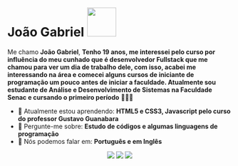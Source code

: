 # João Gabriel <img src="https://media3.giphy.com/media/tgWX6N4nHQjNC/giphy.gif?cid=6c09b9528htwbv8f4s89k6emfiz5u1zap8w22se7arfexrt7&ep=v1_gifs_search&rid=giphy.gif&ct=g" width="65px">

Me chamo <strong>João Gabriel</strong>, <strong>Tenho 19 anos, me interessei pelo curso por influência do meu cunhado que é desenvolvedor Fullstack que me chamou para ver um dia de trabalho dele, com isso, acabei me interessando na área e comecei alguns cursos de iniciante de programação um pouco antes de iniciar a faculdade. Atualmente sou estudante de Análise e Desenvolvimento de Sistemas na Faculdade Senac e cursando o primeiro período</strong> 👨🏻‍💻 

- 🚀 Atualmente estou aprendendo: <strong>HTML5 e CSS3, Javascript pelo curso do professor Gustavo Guanabara</strong> 
- 💬 Pergunte-me sobre: <strong>Estudo de códigos e algumas linguagens de programação</strong>
- 📣 Nós podemos falar em: <strong>Português e em Inglês</strong> 

<div align="center">

  <a href="mailto:jgpns10@gmail.com" target = "_blank" alt="Gmail">
    <img src="https://img.shields.io/badge/-Gmail-FF0000?style=flat-square&labelColor=FF0000&logo=gmail&logoColor=white&link=LINK-DO-SEU-EMAIL"/></a>

  <a href="https://www.linkedin.com/in/jo%C3%A3o-gabriel-03b19229b/" alt="Linkedin">
    <img src="https://img.shields.io/badge/-Linkedin-0e76a8?style=flat-square&logo=Linkedin&logoColor=white&link=LINK-DO-SEU-LINKEDIN" /></a>

  <a href="https://www.instagram.com/joaoggabriel__/" alt="Instagram">
    <img src="https://img.shields.io/badge/-Instagram-DF0174?style=flat-square&labelColor=DF0174&logo=instagram&logoColor=white&link=LINK-DO-SEU-INSTAGRAM"/></a>

</div>

